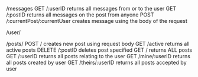 /messages
    GET /:userID
        returns all messages from or to the user
    GET /:postID
        returns all messages on the post from anyone
    POST /:currentPost/:currentUser
        creates message using the body of the request

/user/
    

/posts/
    POST /
        creates new post using request body
    GET /active
        returns all active posts
    DELETE /:postID
        deletes post specified
    GET /
        returns ALL posts
    GET /:userID
        returns all posts relating to the user
    GET /mine/:userID
        returns all posts created by user
    GET /theirs/:userID
        returns all posts accepted by user

